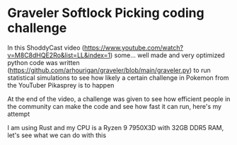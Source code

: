 # Graveler Softlock Picking coding challenge

In this ShoddyCast video (https://www.youtube.com/watch?v=M8C8dHQE2Ro&list=LL&index=1) some... well made and very optimized python code was written (https://github.com/arhourigan/graveler/blob/main/graveler.py) to run statistical simulations to see how likely a certain challenge in Pokemon from the YouTuber Pikasprey is to happen

At the end of the video, a challenge was given to see how efficient people in the community can make the code and see how fast it can run, here's my attempt

I am using Rust and my CPU is a Ryzen 9 7950X3D with 32GB DDR5 RAM, let's see what we can do with this
